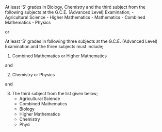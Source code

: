 At least ‘S’ grades in Biology, Chemistry and the third subject from the following subjects at the G.C.E. (Advanced Level) Examination;
      - Agricultural Science
      - Higher Mathematics
      - Mathematics
      - Combined Mathematics
      - Physics

or

At least ‘S’ grades in following three subjects at the G.C.E. (Advanced Level) Examination
and the three subjects must include;
1. Combined Mathematics or Higher Mathematics

and

2. Chemistry or Physics

and

3.	 The third subject from the list given below;
      - Agricultural Science
      - Combined Mathematics
      - Biology
      - Higher Mathematics
      - Chemistry
      - Physi